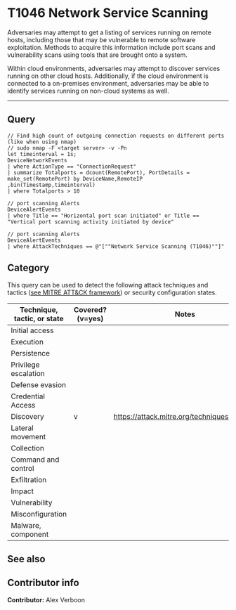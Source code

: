 # T1046 Network Service Scanning

Adversaries may attempt to get a listing of services running on remote hosts, including those that may be vulnerable to remote software exploitation. Methods to acquire this information include port scans and vulnerability scans using tools that are brought onto a system.

Within cloud environments, adversaries may attempt to discover services running on other cloud hosts. Additionally, if the cloud environment is connected to a on-premises environment, adversaries may be able to identify services running on non-cloud systems as well.

---

## Query


```Kusto
// Find high count of outgoing connection requests on different ports (like when using nmap)
// sudo nmap -F <target server> -v -Pn
let timeinterval = 1s;
DeviceNetworkEvents
| where ActionType == "ConnectionRequest"
| summarize Totalports = dcount(RemotePort), PortDetails = make_set(RemotePort) by DeviceName,RemoteIP ,bin(Timestamp,timeinterval)
| where Totalports > 10
```


```Kusto
// port scanning Alerts
DeviceAlertEvents 
| where Title == "Horizontal port scan initiated" or Title == "Vertical port scanning activity initiated by device"
```

```Kusto
// port scanning Alerts
DeviceAlertEvents 
| where AttackTechniques == @"[""Network Service Scanning (T1046)""]"
```



## Category

This query can be used to detect the following attack techniques and tactics ([see MITRE ATT&CK framework](https://attack.mitre.org/)) or security configuration states.

| Technique, tactic, or state | Covered? (v=yes) | Notes |
|-|-|-|
| Initial access |  |  |
| Execution |  |  |
| Persistence |  |  |
| Privilege escalation | |  |
| Defense evasion |  |  |
| Credential Access |  |  |
| Discovery | v | https://attack.mitre.org/techniques/T1046/ |
| Lateral movement |  |  |
| Collection |  |  |
| Command and control |  |  |
| Exfiltration |  |  |
| Impact |  |  |
| Vulnerability |  |  |
| Misconfiguration |  |  |
| Malware, component |  |  |

## See also

## Contributor info

**Contributor:** Alex Verboon